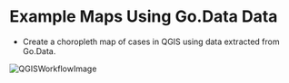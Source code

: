 # Example Maps Using Go.Data Data

- Create a choropleth map of cases in QGIS using data extracted from Go.Data.


![QGISWorkflowImage](../assets/DocsWorkflowImage.png)





